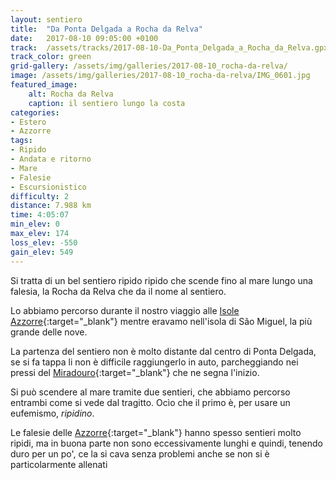 ```yaml
---
layout: sentiero
title:  "Da Ponta Delgada a Rocha da Relva"
date:   2017-08-10 09:05:00 +0100
track:  /assets/tracks/2017-08-10-Da_Ponta_Delgada_a_Rocha_da_Relva.gpx
track_color: green
grid-gallery: /assets/img/galleries/2017-08-10_rocha-da-relva/
image: /assets/img/galleries/2017-08-10_rocha-da-relva/IMG_0601.jpg
featured_image:
    alt: Rocha da Relva
    caption: il sentiero lungo la costa
categories:
- Estero
- Azzorre
tags:
- Ripido
- Andata e ritorno
- Mare
- Falesie
- Escursionistico
difficulty: 2
distance: 7.988 km
time: 4:05:07
min_elev: 0
max_elev: 174
loss_elev: -550
gain_elev: 549
---
```


Si tratta di un bel sentiero ripido ripido che scende fino al mare lungo una falesia, la Rocha da Relva che da il nome al sentiero.

Lo abbiamo percorso durante il nostro viaggio alle [Isole Azzorre](/categories/azzorre){:target="_blank"} mentre eravamo nell'isola di São Miguel, la più grande delle nove.

La partenza del sentiero non è molto distante dal centro di Ponta Delgada, se si fa tappa li non è difficile raggiungerlo in auto, parcheggiando nei pressi del [Miradouro](https://pt.wikipedia.org/wiki/Miradouro_do_Caminho_Novo){:target="_blank"} che ne segna l'inizio.

Si può scendere al mare tramite due sentieri, che abbiamo percorso entrambi come si vede dal tragitto. Ocìo che il primo è, per usare un eufemismo, _ripidino_.

Le falesie delle [Azzorre](/categories/azzorre){:target="_blank"} hanno spesso sentieri molto ripidi, ma in buona parte non sono eccessivamente lunghi e quindi, tenendo duro per un po', ce la si cava senza problemi anche se non si è particolarmente allenati

